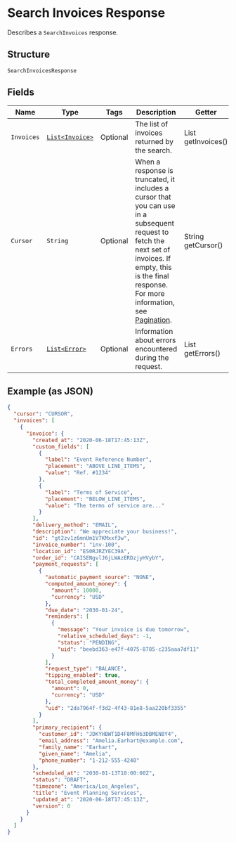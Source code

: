 
# Search Invoices Response

Describes a `SearchInvoices` response.

## Structure

`SearchInvoicesResponse`

## Fields

| Name | Type | Tags | Description | Getter |
|  --- | --- | --- | --- | --- |
| `Invoices` | [`List<Invoice>`](/doc/models/invoice.md) | Optional | The list of invoices returned by the search. | List<Invoice> getInvoices() |
| `Cursor` | `String` | Optional | When a response is truncated, it includes a cursor that you can use in a<br>subsequent request to fetch the next set of invoices. If empty, this is the final<br>response.<br>For more information, see [Pagination](https://developer.squareup.com/docs/working-with-apis/pagination). | String getCursor() |
| `Errors` | [`List<Error>`](/doc/models/error.md) | Optional | Information about errors encountered during the request. | List<Error> getErrors() |

## Example (as JSON)

```json
{
  "cursor": "CURSOR",
  "invoices": [
    {
      "invoice": {
        "created_at": "2020-06-18T17:45:13Z",
        "custom_fields": [
          {
            "label": "Event Reference Number",
            "placement": "ABOVE_LINE_ITEMS",
            "value": "Ref. #1234"
          },
          {
            "label": "Terms of Service",
            "placement": "BELOW_LINE_ITEMS",
            "value": "The terms of service are..."
          }
        ],
        "delivery_method": "EMAIL",
        "description": "We appreciate your business!",
        "id": "gt2zv1z6mnUm1V7KMxxf3w",
        "invoice_number": "inv-100",
        "location_id": "ES0RJRZYEC39A",
        "order_id": "CAISENgvlJ6jLWAzERDzjyHVybY",
        "payment_requests": [
          {
            "automatic_payment_source": "NONE",
            "computed_amount_money": {
              "amount": 10000,
              "currency": "USD"
            },
            "due_date": "2030-01-24",
            "reminders": [
              {
                "message": "Your invoice is due tomorrow",
                "relative_scheduled_days": -1,
                "status": "PENDING",
                "uid": "beebd363-e47f-4075-8785-c235aaa7df11"
              }
            ],
            "request_type": "BALANCE",
            "tipping_enabled": true,
            "total_completed_amount_money": {
              "amount": 0,
              "currency": "USD"
            },
            "uid": "2da7964f-f3d2-4f43-81e8-5aa220bf3355"
          }
        ],
        "primary_recipient": {
          "customer_id": "JDKYHBWT1D4F8MFH63DBMEN8Y4",
          "email_address": "Amelia.Earhart@example.com",
          "family_name": "Earhart",
          "given_name": "Amelia",
          "phone_number": "1-212-555-4240"
        },
        "scheduled_at": "2030-01-13T10:00:00Z",
        "status": "DRAFT",
        "timezone": "America/Los_Angeles",
        "title": "Event Planning Services",
        "updated_at": "2020-06-18T17:45:13Z",
        "version": 0
      }
    }
  ]
}
```

